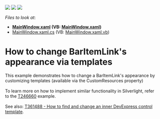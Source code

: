 <!-- default badges list -->
![](https://img.shields.io/endpoint?url=https://codecentral.devexpress.com/api/v1/VersionRange/128640598/14.2.3%2B)
[![](https://img.shields.io/badge/Open_in_DevExpress_Support_Center-FF7200?style=flat-square&logo=DevExpress&logoColor=white)](https://supportcenter.devexpress.com/ticket/details/E2701)
[![](https://img.shields.io/badge/📖_How_to_use_DevExpress_Examples-e9f6fc?style=flat-square)](https://docs.devexpress.com/GeneralInformation/403183)
<!-- default badges end -->
<!-- default file list -->
*Files to look at*:

* **[MainWindow.xaml](./CS/MainWindow.xaml) (VB: [MainWindow.xaml](./VB/MainWindow.xaml))**
* [MainWindow.xaml.cs](./CS/MainWindow.xaml.cs) (VB: [MainWindow.xaml.vb](./VB/MainWindow.xaml.vb))
<!-- default file list end -->
# How to change BarItemLink's appearance via templates


<p>This example demonstrates how to change a BarItemLink's appearance by customizing templates (available via the CustomResources property)<br><br>To learn more on how to implement similar functionality in Silverlight, refer to the <a href="https://www.devexpress.com/Support/Center/p/T246660">T246660</a> example.<br><br>See also: <a href="https://www.devexpress.com/Support/Center/p/T361488">T361488 - How to find and change an inner DevExpress control template</a>.</p>

<br/>


